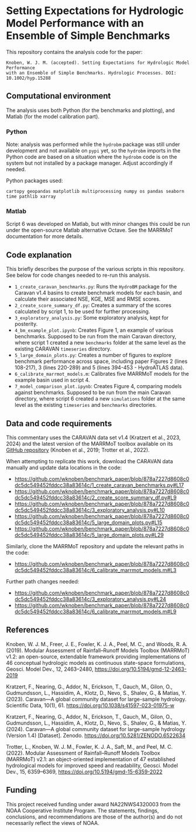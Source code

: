 # Setting Expectations for Hydrologic Model Performance with an Ensemble of Simple Benchmarks
This repository contains the analysis code for the paper:
```
Knoben, W. J. M. (accepted). Setting Expectations for Hydrologic Model Performance
with an Ensemble of Simple Benchmarks. Hydrologic Processes. DOI: 10.1002/hyp.15288
```

## Computational environment
The analysis uses both Python (for the benchmarks and plotting), and Matlab (for the model calibration part).

### Python
Note: analysis was performed while the `hydrobm` package was still under development and not available on `pypi` yet, so the `hydrobm` imports in the Python code are based on a situation where the `hydrobm` code is on the system but not installed by a package manager. Adjust accordingly if needed.

Python packages used:
```
cartopy geopandas matplotlib multiprocessing numpy os pandas seaborn time pathlib xarray
```

### Matlab
Script 6 was developed on Matlab, but with minor changes this could be run under the open-source Matlab alternative Octave. See the MARRMoT documentation for more details.

## Code explanation
This briefly describes the purpose of the various scripts in this repository. See below for code changes needed to re-run this analysis.

- `1_create_caravan_benchmarks.py`: Runs the `HydroBM` package for the Caravan v1.4 basins to create benchmark models for each basin, and calculate their associated NSE, KGE, MSE and RMSE scores.
- `2_create_score_summary_df.py`: Creates a summary of the scores calculated by script 1, to be used for further processing.
- `3_exploratory_analysis.py`: Some exploratory analysis, kept for posterity.
- `4_bm_example_plot.ipynb`: Creates Figure 1, an example of various benchmarks. Supposed to be run from the main Caravan directory, where script 1 created a new `benchmarks` folder at the same level as the existing CARAVAN `timeseries` directory.
- `5_large_domain_plots.py`: Creates a number of figures to explore benchmark performance across space, including paper Figures 2 (lines 108-217), 3 (lines 220-289) and 5 (lines 394-453 - HydroATLAS data).
- `6_calibrate_marrmot_models.m`: Calibrates five MARRMoT models for the example basin used in script 4.
- `7_model_comparison_plot.ipynb`: Creates Figure 4, comparing models against benchmarks. Supposed to be run from the main Caravan directory, where script 6 created a new `simulations` folder at the same level as the existing `timeseries` and `benchmarks` directories.

## Data and code requirements
This commentary uses the CARAVAN data set v1.4 (Kratzert et al., 2023, 2024) and the latest version of the MARRMoT toolbox available on its [GitHub repository](https://github.com/wknoben/MARRMoT/) (Knoben et al., 2019; Trotter et al., 2022).

When attempting to replicate this work, download the CARAVAN data manually and update data locations in the code:
- https://github.com/wknoben/benchmark_paper/blob/878a7227d8608c0dc5dc549452fddcc38a83614c/1_create_caravan_benchmarks.py#L17
- https://github.com/wknoben/benchmark_paper/blob/878a7227d8608c0dc5dc549452fddcc38a83614c/2_create_score_summary_df.py#L9
- https://github.com/wknoben/benchmark_paper/blob/878a7227d8608c0dc5dc549452fddcc38a83614c/3_exploratory_analysis.py#L10
- https://github.com/wknoben/benchmark_paper/blob/878a7227d8608c0dc5dc549452fddcc38a83614c/5_large_domain_plots.py#L15
- https://github.com/wknoben/benchmark_paper/blob/878a7227d8608c0dc5dc549452fddcc38a83614c/5_large_domain_plots.py#L29
 
Similarly, clone the MARRMoT repository and update the relevant paths in the code:
- https://github.com/wknoben/benchmark_paper/blob/878a7227d8608c0dc5dc549452fddcc38a83614c/6_calibrate_marrmot_models.m#L3


Further path changes needed:
- https://github.com/wknoben/benchmark_paper/blob/878a7227d8608c0dc5dc549452fddcc38a83614c/3_exploratory_analysis.py#L24
- https://github.com/wknoben/benchmark_paper/blob/878a7227d8608c0dc5dc549452fddcc38a83614c/6_calibrate_marrmot_models.m#L9




## References
Knoben, W. J. M., Freer, J. E., Fowler, K. J. A., Peel, M. C., and Woods, R. A. (2019). Modular Assessment of Rainfall–Runoff Models Toolbox (MARRMoT) v1.2: an open-source, extendable framework providing implementations of 46 conceptual hydrologic models as continuous state-space formulations, Geosci. Model Dev., 12, 2463–2480, https://doi.org/10.5194/gmd-12-2463-2019

Kratzert, F., Nearing, G., Addor, N., Erickson, T., Gauch, M., Gilon, O., Gudmundsson, L., Hassidim, A., Klotz, D., Nevo, S., Shalev, G., & Matias, Y. (2023). Caravan—A global community dataset for large-sample hydrology. Scientific Data, 10(1), 61. https://doi.org/10.1038/s41597-023-01975-w

Kratzert, F., Nearing, G., Addor, N., Erickson, T., Gauch, M., Gilon, O., Gudmundsson, L., Hassidim, A., Klotz, D., Nevo, S., Shalev, G., & Matias, Y. (2024). Caravan—A global community dataset for large-sample hydrology (Version 1.4) [Dataset]. Zenodo. https://doi.org/10.5281/ZENODO.6522634

Trotter, L., Knoben, W. J. M., Fowler, K. J. A., Saft, M., and Peel, M. C. (2022). Modular Assessment of Rainfall–Runoff Models Toolbox (MARRMoT) v2.1: an object-oriented implementation of 47 established hydrological models for improved speed and readability, Geosci. Model Dev., 15, 6359–6369, https://doi.org/10.5194/gmd-15-6359-2022

## Funding
This project received funding under award NA22NWS4320003 from the NOAA Cooperative Institute Program. The statements, findings, conclusions, and recommendations are those of the author(s) and do not necessarily reflect the views of NOAA.
